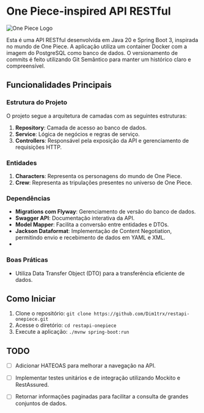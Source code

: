 # One Piece-inspired API RESTful

![One Piece Logo](https://th.bing.com/th/id/OIP.NAu8uNkA0fYkt25OB3qdlgAAAA?rs=1&pid=ImgDetMain)

Esta é uma API RESTful desenvolvida em Java 20 e Spring Boot 3, inspirada no mundo de One Piece. A aplicação utiliza um container Docker com a imagem do PostgreSQL como banco de dados. O versionamento de commits é feito utilizando Git Semântico para manter um histórico claro e compreensível.

## Funcionalidades Principais

### Estrutura do Projeto

O projeto segue a arquitetura de camadas com as seguintes estruturas:

1. **Repository**: Camada de acesso ao banco de dados.
2. **Service**: Lógica de negócios e regras de serviço.
3. **Controllers**: Responsável pela exposição da API e gerenciamento de requisições HTTP.

### Entidades

1. **Characters**: Representa os personagens do mundo de One Piece.
2. **Crew**: Representa as tripulações presentes no universo de One Piece.

### Dependências

- **Migrations com Flyway**: Gerenciamento de versão do banco de dados.
- **Swagger API**: Documentação interativa da API.
- **Model Mapper**: Facilita a conversão entre entidades e DTOs.
- **Jackson Dataformat**: Implementação de Content Negotiation, permitindo envio e recebimento de dados em YAML e XML.
- 
### Boas Práticas

- Utiliza Data Transfer Object (DTO) para a transferência eficiente de dados.

## Como Iniciar

1. Clone o repositório: `git clone https://github.com/Dim1trx/restapi-onepiece.git`
2. Acesse o diretório: `cd restapi-onepiece`
3. Execute a aplicação: `./mvnw spring-boot:run`

## TODO

- [ ] Adicionar HATEOAS para melhorar a navegação na API.
- [ ] Implementar testes unitários e de integração utilizando Mockito e RestAssured.
- [ ] Retornar informações paginadas para facilitar a consulta de grandes conjuntos de dados.

